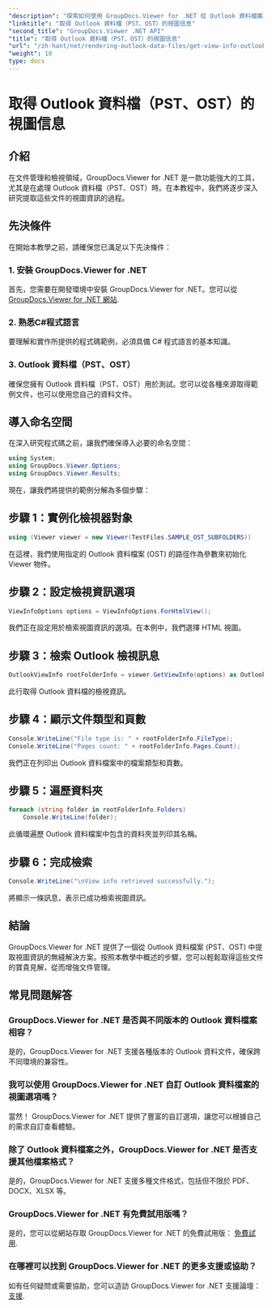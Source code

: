 ```yaml
---
"description": "探索如何使用 GroupDocs.Viewer for .NET 從 Outlook 資料檔案 (PST、OST) 中提取視圖資訊。輕鬆增強您的文件管理能力。"
"linktitle": "取得 Outlook 資料檔（PST、OST）的視圖信息"
"second_title": "GroupDocs.Viewer .NET API"
"title": "取得 Outlook 資料檔（PST、OST）的視圖信息"
"url": "/zh-hant/net/rendering-outlook-data-files/get-view-info-outlook-data-file/"
"weight": 10
type: docs
---
```

# 取得 Outlook 資料檔（PST、OST）的視圖信息

## 介紹
在文件管理和檢視領域，GroupDocs.Viewer for .NET 是一款功能強大的工具，尤其是在處理 Outlook 資料檔（PST、OST）時。在本教程中，我們將逐步深入研究提取這些文件的視圖資訊的過程。
## 先決條件
在開始本教學之前，請確保您已滿足以下先決條件：
### 1. 安裝 GroupDocs.Viewer for .NET
首先，您需要在開發環境中安裝 GroupDocs.Viewer for .NET。您可以從 [GroupDocs.Viewer for .NET 網站](https://releases。groupdocs.com/viewer/net/).
### 2. 熟悉C#程式語言
要理解和實作所提供的程式碼範例，必須具備 C# 程式語言的基本知識。
### 3. Outlook 資料檔（PST、OST）
確保您擁有 Outlook 資料檔（PST、OST）用於測試。您可以從各種來源取得範例文件，也可以使用您自己的資料文件。

## 導入命名空間
在深入研究程式碼之前，讓我們確保導入必要的命名空間：
```csharp
using System;
using GroupDocs.Viewer.Options;
using GroupDocs.Viewer.Results;
```

現在，讓我們將提供的範例分解為多個步驟：
## 步驟 1：實例化檢視器對象
```csharp
using (Viewer viewer = new Viewer(TestFiles.SAMPLE_OST_SUBFOLDERS))
```
在這裡，我們使用指定的 Outlook 資料檔案 (OST) 的路徑作為參數來初始化 Viewer 物件。
## 步驟 2：設定檢視資訊選項
```csharp
ViewInfoOptions options = ViewInfoOptions.ForHtmlView();
```
我們正在設定用於檢索視圖資訊的選項。在本例中，我們選擇 HTML 視圖。
## 步驟 3：檢索 Outlook 檢視訊息
```csharp
OutlookViewInfo rootFolderInfo = viewer.GetViewInfo(options) as OutlookViewInfo;
```
此行取得 Outlook 資料檔的檢視資訊。
## 步驟 4：顯示文件類型和頁數
```csharp
Console.WriteLine("File type is: " + rootFolderInfo.FileType);
Console.WriteLine("Pages count: " + rootFolderInfo.Pages.Count);
```
我們正在列印出 Outlook 資料檔案中的檔案類型和頁數。
## 步驟 5：遍歷資料夾
```csharp
foreach (string folder in rootFolderInfo.Folders)
    Console.WriteLine(folder);
```
此循環遍歷 Outlook 資料檔案中包含的資料夾並列印其名稱。
## 步驟 6：完成檢索
```csharp
Console.WriteLine("\nView info retrieved successfully.");
```
將顯示一條訊息，表示已成功檢索視圖資訊。

## 結論
GroupDocs.Viewer for .NET 提供了一個從 Outlook 資料檔案 (PST、OST) 中提取視圖資訊的無縫解決方案。按照本教學中概述的步驟，您可以輕鬆取得這些文件的寶貴見解，從而增強文件管理。
## 常見問題解答
### GroupDocs.Viewer for .NET 是否與不同版本的 Outlook 資料檔案相容？
是的，GroupDocs.Viewer for .NET 支援各種版本的 Outlook 資料文件，確保跨不同環境的兼容性。
### 我可以使用 GroupDocs.Viewer for .NET 自訂 Outlook 資料檔案的視圖選項嗎？
當然！ GroupDocs.Viewer for .NET 提供了豐富的自訂選項，讓您可以根據自己的需求自訂查看體驗。
### 除了 Outlook 資料檔案之外，GroupDocs.Viewer for .NET 是否支援其他檔案格式？
是的，GroupDocs.Viewer for .NET 支援多種文件格式，包括但不限於 PDF、DOCX、XLSX 等。
### GroupDocs.Viewer for .NET 有免費試用版嗎？
是的，您可以從網站存取 GroupDocs.Viewer for .NET 的免費試用版： [免費試用](https://releases。groupdocs.com/).
### 在哪裡可以找到 GroupDocs.Viewer for .NET 的更多支援或協助？
如有任何疑問或需要協助，您可以造訪 GroupDocs.Viewer for .NET 支援論壇： [支援](https://forum。groupdocs.com/c/viewer/9).